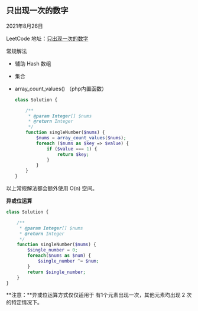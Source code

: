 ## 只出现一次的数字



2021年8月26日

LeetCode 地址：[只出现一次的数字](https://leetcode-cn.com/leetbook/read/top-interview-questions-easy/x21ib6/)



常规解法

- 辅助 Hash 数组

- 集合

- array_count_values() （php内置函数）

  ```php
  class Solution {
  
      /**
       * @param Integer[] $nums
       * @return Integer
       */
      function singleNumber($nums) {
          $nums = array_count_values($nums);
          foreach ($nums as $key => $value) {
              if ($value === 1) {
                  return $key;
              }
          }
      }
  }
  ```

  



以上常规解法都会额外使用 O(n) 空间。



**异或位运算**

```php
class Solution {

    /**
     * @param Integer[] $nums
     * @return Integer
     */
    function singleNumber($nums) {
		$single_number = 0;
        foreach($nums as $num) {
            $single_number ^= $num;
        }
        return $single_number;
    }
}
```



**注意：**异或位运算方式仅仅适用于 有1个元素出现一次，其他元素均出现 2 次的特定情况下。





